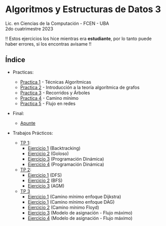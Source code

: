 # Algoritmos y Estructuras de Datos 3

Lic. en Ciencias de la Computación - FCEN - UBA\
2do cuatrimestre 2023

!! Estos ejercicios los hice mientras era **estudiante**, por lo tanto puede haber errores, si los encontras avisame !!

## Índice
- Practicas:
    - [Practica 1](practicas/practica%201/) - Técnicas Algorítmicas
    - [Practica 2](practicas/practica%202/) - Introducción a la teoría algorítmica de grafos
    - [Practica 3](practicas/practica%203/) - Recorridos y Árboles
    - [Practica 4](practicas/practica%204/) - Camino mínimo
    - [Practica 5](practicas/practica%205/) - Flujo en redes
    

- Final:
    - [Apunte](final/)

- Trabajos Prácticos:
    - [TP 1](tps/1_tp/enunciado.pdf):
        - [Ejercicio 1](tps/1_tp/Ejercicio_1.cpp) (Backtracking)
        - [Ejercicio 2](tps/1_tp/Ejercicio_2.cpp) (Goloso)
        - [Ejercicio 3](tps/1_tp/Ejercicio_3.cpp) (Programación Dinámica)
        - [Ejercicio 4](tps/1_tp/Ejercicio_4.cpp) (Programación Dinámica)
    - [TP 2](tps/2_tp/enunciado.pdf):
        - [Ejercicio 1](tps/2_tp/Ejercicio_1.cpp) (DFS)
        - [Ejercicio 2](tps/2_tp/Ejercicio_2.cpp) (BFS)
        - [Ejercicio 3](tps/2_tp/Ejercicio_3.cpp) (AGM)
    - [TP 3](tps/3_tp/enunciado.pdf)
        - [Ejercicio 1](tps/3_tp/Ejercicio_1_dijk.cpp) (Camino mínimo enfoque Dijkstra)
        - [Ejercicio 1](tps/3_tp/Ejercicio_1_dp.cpp) (Camino mínimo enfoque DAG)
        - [Ejercicio 2](tps/3_tp/Ejercicio_2.cpp) (Camino mínimo Floyd)
        - [Ejercicio 3](tps/3_tp/Ejercicio_3.cpp) (Modelo de asignación - Flujo máximo)
        - [Ejercicio 4](tps/3_tp/Ejercicio_4.cpp) (Modelo de asignación - Flujo máximo)
